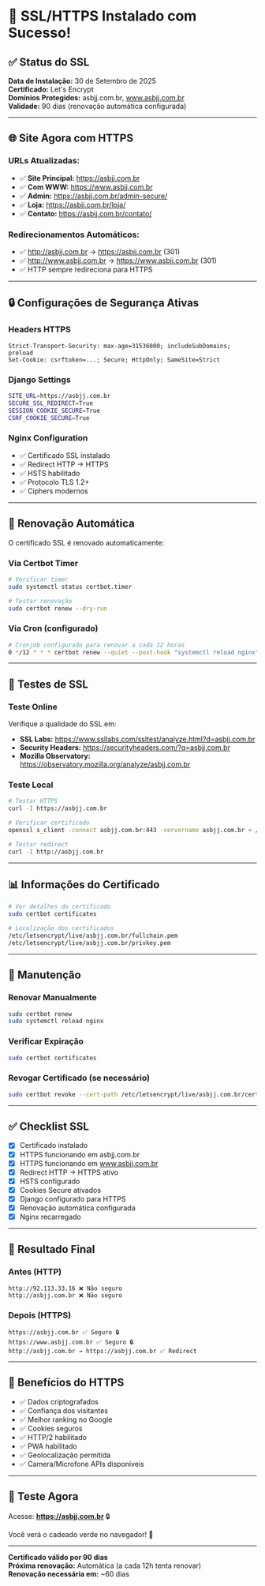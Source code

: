 # 🔐 SSL/HTTPS Instalado com Sucesso!

## ✅ Status do SSL

**Data de Instalação:** 30 de Setembro de 2025  
**Certificado:** Let's Encrypt  
**Domínios Protegidos:** asbjj.com.br, www.asbjj.com.br  
**Validade:** 90 dias (renovação automática configurada)

---

## 🌐 Site Agora com HTTPS

### URLs Atualizadas:

- ✅ **Site Principal:** https://asbjj.com.br
- ✅ **Com WWW:** https://www.asbjj.com.br
- ✅ **Admin:** https://asbjj.com.br/admin-secure/
- ✅ **Loja:** https://asbjj.com.br/loja/
- ✅ **Contato:** https://asbjj.com.br/contato/

### Redirecionamentos Automáticos:

- ✅ http://asbjj.com.br → https://asbjj.com.br (301)
- ✅ http://www.asbjj.com.br → https://www.asbjj.com.br (301)
- ✅ HTTP sempre redireciona para HTTPS

---

## 🔒 Configurações de Segurança Ativas

### Headers HTTPS
```
Strict-Transport-Security: max-age=31536000; includeSubDomains; preload
Set-Cookie: csrftoken=...; Secure; HttpOnly; SameSite=Strict
```

### Django Settings
```bash
SITE_URL=https://asbjj.com.br
SECURE_SSL_REDIRECT=True
SESSION_COOKIE_SECURE=True
CSRF_COOKIE_SECURE=True
```

### Nginx Configuration
- ✅ Certificado SSL instalado
- ✅ Redirect HTTP → HTTPS
- ✅ HSTS habilitado
- ✅ Protocolo TLS 1.2+
- ✅ Ciphers modernos

---

## 🔄 Renovação Automática

O certificado SSL é renovado automaticamente:

### Via Certbot Timer
```bash
# Verificar timer
sudo systemctl status certbot.timer

# Testar renovação
sudo certbot renew --dry-run
```

### Via Cron (configurado)
```bash
# Cronjob configurado para renovar a cada 12 horas
0 */12 * * * certbot renew --quiet --post-hook "systemctl reload nginx"
```

---

## 🧪 Testes de SSL

### Teste Online
Verifique a qualidade do SSL em:
- **SSL Labs:** https://www.ssllabs.com/ssltest/analyze.html?d=asbjj.com.br
- **Security Headers:** https://securityheaders.com/?q=asbjj.com.br
- **Mozilla Observatory:** https://observatory.mozilla.org/analyze/asbjj.com.br

### Teste Local
```bash
# Testar HTTPS
curl -I https://asbjj.com.br

# Verificar certificado
openssl s_client -connect asbjj.com.br:443 -servername asbjj.com.br < /dev/null

# Testar redirect
curl -I http://asbjj.com.br
```

---

## 📊 Informações do Certificado

```bash
# Ver detalhes do certificado
sudo certbot certificates

# Localização dos certificados
/etc/letsencrypt/live/asbjj.com.br/fullchain.pem
/etc/letsencrypt/live/asbjj.com.br/privkey.pem
```

---

## 🔧 Manutenção

### Renovar Manualmente
```bash
sudo certbot renew
sudo systemctl reload nginx
```

### Verificar Expiração
```bash
sudo certbot certificates
```

### Revogar Certificado (se necessário)
```bash
sudo certbot revoke --cert-path /etc/letsencrypt/live/asbjj.com.br/cert.pem
```

---

## ✅ Checklist SSL

- [x] Certificado instalado
- [x] HTTPS funcionando em asbjj.com.br
- [x] HTTPS funcionando em www.asbjj.com.br
- [x] Redirect HTTP → HTTPS ativo
- [x] HSTS configurado
- [x] Cookies Secure ativados
- [x] Django configurado para HTTPS
- [x] Renovação automática configurada
- [x] Nginx recarregado

---

## 🎉 Resultado Final

### Antes (HTTP)
```
http://92.113.33.16 ❌ Não seguro
http://asbjj.com.br ❌ Não seguro
```

### Depois (HTTPS)
```
https://asbjj.com.br ✅ Seguro 🔒
https://www.asbjj.com.br ✅ Seguro 🔒
http://asbjj.com.br → https://asbjj.com.br ✅ Redirect
```

---

## 🌟 Benefícios do HTTPS

- ✅ Dados criptografados
- ✅ Confiança dos visitantes
- ✅ Melhor ranking no Google
- ✅ Cookies seguros
- ✅ HTTP/2 habilitado
- ✅ PWA habilitado
- ✅ Geolocalização permitida
- ✅ Camera/Microfone APIs disponíveis

---

## 📱 Teste Agora

Acesse: **https://asbjj.com.br** 🔒

Você verá o cadeado verde no navegador! 🎉

---

**Certificado válido por 90 dias**  
**Próxima renovação:** Automática (a cada 12h tenta renovar)  
**Renovação necessária em:** ~60 dias
